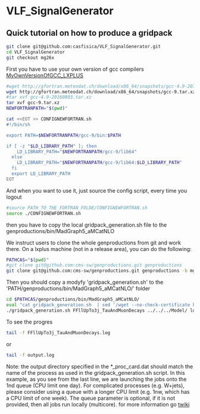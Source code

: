 <!-- To automatic generation of install.sh: All no code lines must start with #, <par>, * , or contain # -->
# VLF_SignalGenerator

<!-- Comments -->

## Quick tutorial on how to produce a gridpack
<!--
<par> The [instal.sh](./install.sh) script is generated automatically with the following commands in this file </par>
-->

```bash
git clone git@github.com:casfisica/VLF_SignalGenerator.git
cd VLF_SignalGenerator
git checkout mg26x
```

<par>First you have to use your own version of gcc compilers [MyOwnVersionOfGCC_LXPLUS](https://github.com/casfisica/MyOwnVersionOfGCC_LXPLUS.git)</par>

```bash
#wget http://gfortran.meteodat.ch/download/x86_64/snapshots/gcc-4.9-20160803.tar.xz
wget http://gfortran.meteodat.ch/download/x86_64/snapshots/gcc-9.tar.xz
#tar xvf gcc-4.9-20160803.tar.xz
tar xvf gcc-9.tar.xz
NEWFORTRANPATH="$(pwd)"

cat <<EOT >> CONFIGNEWFORTRAN.sh 
#!/bin/sh

export PATH=$NEWFORTRANPATH/gcc-9/bin:$PATH

if [ -z "$LD_LIBRARY_PATH" ]; then
    LD_LIBRARY_PATH="$NEWFORTRANPATH/gcc-9/lib64"
  else
    LD_LIBRARY_PATH="$NEWFORTRANPATH/gcc-9/lib64:$LD_LIBRARY_PATH"
  fi
  export LD_LIBRARY_PATH
EOT
```
<par>And when you want to use it, just source the config script, every time you logout</par>

```bash
#source PATH_TO_THE_FORTRAN_FOLDE/CONFIGNEWFORTRAN.sh 
source ./CONFIGNEWFORTRAN.sh 

```

<par>then you have to copy the local gridpack_generation.sh file to the genproductions/bin/MadGraph5_aMCatNLO</par>

<par> We instruct users to clone the whole genproductions from git and work there. On a lxplus machine (not in a release area), you can do the following:</par>

```bash
PATHCAS="$(pwd)"
#git clone git@github.com:cms-sw/genproductions.git genproductions
git clone git@github.com:cms-sw/genproductions.git genproductions -b mg26x
```
<par>Then you should copy a modyfy 'gridpack_generation.sh' to the 'PATH/genproductions/bin/MadGraph5_aMCatNLO/' folder</par>

```bash
cd $PATHCAS/genproductions/bin/MadGraph5_aMCatNLO/
eval "cat gridpack_generation.sh  | sed '/wget --no-check-certificate https/c\            cp $PATHCAS\/Model\/\$model .\/'> gridpack_generation.sh "
./gridpack_generation.sh FFllUpTo3j_TauAndMuonDecays ../../../Model/ local 2>> error.log 1>> output.log &
```

<par>To see the progres</par>

```bash
tail -f FFllUpTo3j_TauAndMuonDecays.log 

```

<par>or </par>
```bash
tail -f output.log 

```


<par> Note: the output directory specified in the *_proc_card.dat should match the name of the process as used in the gridpack_generation.sh script. In this example, as you see from the last line, we are launching the jobs onto the 1nd queue (CPU limit one day). For complicated processes (e.g. W+jets), please consider using a queue with a longer CPU limit (e.g. 1nw, which has a CPU limit of one week). The queue parameter is optional, if it is not provided, then all jobs run locally (multicore). for more information go  [twiki](https://twiki.cern.ch/twiki/bin/viewauth/CMS/QuickGuideMadGraph5aMCatNLO) </par>
